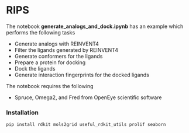 # RIPS

The notebook **generate_analogs_and_dock.ipynb** has an example which performs the following tasks
- Generate analogs with REINVENT4
- Filter the ligands generated by REINVENT4
- Generate conformers for the ligands
- Prepare a protein for docking
- Dock the ligands
- Generate interaction fingerprints for the docked ligands

The notebook requires the following
- Spruce, Omega2, and Fred from OpenEye scientific software

### Installation
```
pip install rdkit mols2grid useful_rdkit_utils prolif seaborn
```




